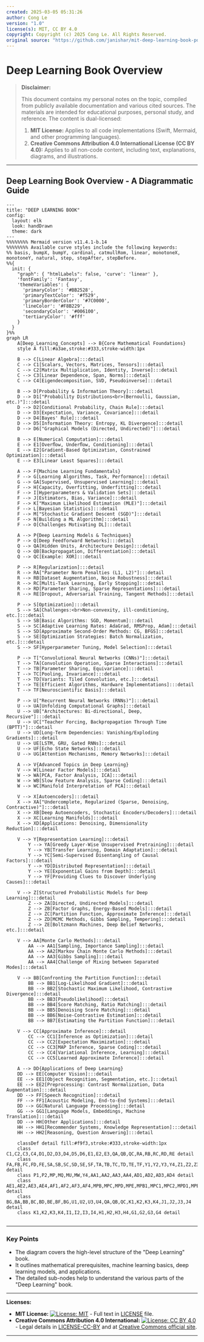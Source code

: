 ```yaml
---
created: 2025-03-05 05:31:26
author: Cong Le
version: "1.0"
license(s): MIT, CC BY 4.0
copyright: Copyright (c) 2025 Cong Le. All Rights Reserved.
original source: "https://github.com/janishar/mit-deep-learning-book-pdf/blob/master/complete-book-bookmarked-pdf/deeplearningbook.pdf"
---
```




# Deep Learning Book Overview
> **Disclaimer:**
>
> This document contains my personal notes on the topic,
> compiled from publicly available documentation and various cited sources.
> The materials are intended for educational purposes, personal study, and reference.
> The content is dual-licensed:
> 1. **MIT License:** Applies to all code implementations (Swift, Mermaid, and other programming languages).
> 2. **Creative Commons Attribution 4.0 International License (CC BY 4.0):** Applies to all non-code content, including text, explanations, diagrams, and illustrations.
---


## Deep Learning Book Overview - A Diagrammatic Guide 



```mermaid
---
title: "DEEP LEARNING BOOK"
config:
  layout: elk
  look: handDrawn
  theme: dark
---
%%%%%%%% Mermaid version v11.4.1-b.14
%%%%%%%% Available curve styles include the following keywords:
%% basis, bumpX, bumpY, cardinal, catmullRom, linear, monotoneX, monotoneY, natural, step, stepAfter, stepBefore.
%%{
  init: {
    "graph": { "htmlLabels": false, 'curve': 'linear' },
    'fontFamily': 'Fantasy',
    'themeVariables': {
      'primaryColor': '#BB2528',
      'primaryTextColor': '#f529',
      'primaryBorderColor': '#7C0000',
      'lineColor': '#F8B229',
      'secondaryColor': '#006100',
      'tertiaryColor': '#fff'
    }
  }
}%%
graph LR
    A[Deep_Learning_Concepts] --> B{Core Mathematical Foundations}
    style A fill:#a3ae,stroke:#333,stroke-width:1px
    
    B --> C[Linear Algebra]:::detail
    C --> C1[Scalars, Vectors, Matrices, Tensors]:::detail
    C --> C2[Matrix Multiplication, Identity, Inverse]:::detail
    C --> C3[Linear Dependence, Span, Norms]:::detail
    C --> C4[Eigendecomposition, SVD, Pseudoinverse]:::detail

    B --> D[Probability & Information Theory]:::detail
    D --> D1["Probability Distributions<br>(Bernoulli, Gaussian, etc.)"]:::detail
    D --> D2[Conditional Probability, Chain Rule]:::detail
    D --> D3[Expectation, Variance, Covariance]:::detail
    D --> D4[Bayes' Rule]:::detail
    D --> D5[Information Theory: Entropy, KL Divergence]:::detail
    D --> D6["Graphical Models (Directed, Undirected)"]:::detail
    
    B --> E[Numerical Computation]:::detail
    E --> E1[Overﬂow, Underﬂow, Conditioning]:::detail
    E --> E2[Gradient-Based Optimization, Constrained Optimization]:::detail
    E --> E3[Linear Least Squares]:::detail

    A --> F{Machine Learning Fundamentals}
    F --> G[Learning Algorithms, Task, Performance]:::detail
    G --> GA[Supervised, Unsupervised Learning]:::detail
    F --> H[Capacity, Overfitting, Underfitting]:::detail
    F --> I[Hyperparameters & Validation Sets]:::detail
    F --> J[Estimators, Bias, Variance]:::detail
    F --> K["Maximum Likelihood Estimation (MLE)"]:::detail
    F --> L[Bayesian Statistics]:::detail
    F --> M["Stochastic Gradient Descent (SGD)"]:::detail
    F --> N[Building a ML Algorithm]:::detail
    F --> O[Challenges Motivating DL]:::detail

    A --> P{Deep Learning Models & Techniques}
    P --> Q[Deep Feedforward Networks]:::detail
    Q --> QA[Hidden Units, Architecture Design]:::detail
    Q --> QB[Backpropagation, Differentiation]:::detail
    Q --> QC[Example: XOR]:::detail
    
    P --> R[Regularization]:::detail
    R --> RA["Parameter Norm Penalties (L1, L2)"]:::detail
    R --> RB[Dataset Augmentation, Noise Robustness]:::detail
    R --> RC[Multi-Task Learning, Early Stopping]:::detail
    R --> RD[Parameter Sharing, Sparse Representations]:::detail
    R --> RE[Dropout, Adversarial Training, Tangent Methods]:::detail

    P --> S[Optimization]:::detail
    S --> SA[Challenges:<br>Non-convexity, ill-conditioning, etc.]:::detail
    S --> SB[Basic Algorithms: SGD, Momentum]:::detail
    S --> SC[Adaptive Learning Rates: AdaGrad, RMSProp, Adam]:::detail
    S --> SD[Approximate Second-Order Methods: CG, BFGS]:::detail
    S --> SE[Optimization Strategies: Batch Normalization, etc.]:::detail
    S --> SF[Hyperparameter Tuning, Model Selection]:::detail

    P --> T["Convolutional Neural Networks (CNNs)"]:::detail
    T --> TA[Convolution Operation, Sparse Interactions]:::detail
    T --> TB[Parameter Sharing, Equivariance]:::detail
    T --> TC[Pooling, Invariance]:::detail
    T --> TD[Variants: Tiled Convolution, etc.]:::detail
    T --> TE[Efficient Algorithms, Hardware Implementations]:::detail
    T --> TF[Neuroscientific Basis]:::detail
    
    P --> U["Recurrent Neural Networks (RNNs)"]:::detail
    U --> UA[Unfolding Computational Graphs]:::detail
    U --> UB["Architectures: Bi-directional, Deep, Recursive"]:::detail
    U --> UC["Teacher Forcing, Backpropagation Through Time (BPTT)"]:::detail
    U --> UD[Long-Term Dependencies: Vanishing/Exploding Gradients]:::detail
    U --> UE[LSTM, GRU, Gated RNNs]:::detail
    U --> UF[Echo State Networks]:::detail
    U --> UG[Attention Mechanisms, Memory Networks]:::detail

    A --> V{Advanced Topics in Deep Learning}
    V --> W[Linear Factor Models]:::detail
    W --> WA[PCA, Factor Analysis, ICA]:::detail
    W --> WB[Slow Feature Analysis, Sparse Coding]:::detail
    W --> WC[Manifold Interpretation of PCA]:::detail

    V --> X[Autoencoders]:::detail
    X --> XA["Undercomplete, Regularized (Sparse, Denoising, Contractive)"]:::detail
    X --> XB[Deep Autoencoders, Stochastic Encoders/Decoders]:::detail
    X --> XC[Learning Manifolds]:::detail
    X --> XD[Applications: Denoising, Dimensionality Reduction]:::detail

    V --> Y[Representation Learning]:::detail
        Y --> YA[Greedy Layer-Wise Unsupervised Pretraining]:::detail
        Y --> YB[Transfer Learning, Domain Adaptation]:::detail
        Y --> YC[Semi-Supervised Disentangling of Causal Factors]:::detail
        Y --> YD[Distributed Representation]:::detail
        Y --> YE[Exponential Gains from Depth]:::detail
        Y --> YF[Providing Clues to Discover Underlying Causes]:::detail

    V --> Z[Structured Probabilistic Models for Deep Learning]:::detail
        Z --> ZA[Directed, Undirected Models]:::detail
        Z --> ZB[Factor Graphs, Energy-Based Models]:::detail
        Z --> ZC[Partition Function, Approximate Inference]:::detail
        Z --> ZD[MCMC Methods, Gibbs Sampling, Tempering]:::detail
        Z --> ZE[Boltzmann Machines, Deep Belief Networks, etc.]:::detail
    
    V --> AA[Monte Carlo Methods]:::detail
        AA --> AA1[Sampling, Importance Sampling]:::detail
        AA --> AA2[Markov Chain Monte Carlo Methods]:::detail
        AA --> AA3[Gibbs Sampling]:::detail
        AA --> AA4[Challenge of Mixing between Separated Modes]:::detail
    
    V --> BB[Confronting the Partition Function]:::detail
        BB --> BB1[Log-Likelihood Gradient]:::detail
        BB --> BB2[Stochastic Maximum Likelihood, Contrastive Divergence]:::detail
        BB --> BB3[Pseudolikelihood]:::detail
        BB --> BB4[Score Matching, Ratio Matching]:::detail
        BB --> BB5[Denoising Score Matching]:::detail
        BB --> BB6[Noise-Contrastive Estimation]:::detail
        BB --> BB7[Estimating the Partition Function]:::detail
    
    V --> CC[Approximate Inference]:::detail
        CC --> CC1[Inference as Optimization]:::detail
        CC --> CC2[Expectation Maximization]:::detail
        CC --> CC3[MAP Inference, Sparse Coding]:::detail
        CC --> CC4[Variational Inference, Learning]:::detail
        CC --> CC5[Learned Approximate Inference]:::detail

    A --> DD{Applications of Deep Learning}
    DD --> EE[Computer Vision]:::detail
    EE --> EE1[Object Recognition, Segmentation, etc.]:::detail
    EE --> EE2[Preprocessing: Contrast Normalization, Data Augmentation]:::detail
    DD --> FF[Speech Recognition]:::detail
    FF --> FF1[Acoustic Modeling, End-to-End Systems]:::detail
    DD --> GG[Natural Language Processing]:::detail
    GG --> GG1[Language Models, Embeddings, Machine Translation]:::detail
    DD --> HH[Other Applications]:::detail
    HH --> HH1[Recommender Systems, Knowledge Representation]:::detail
    HH --> HH2[Reasoning, Question Answering]:::detail

    classDef detail fill:#f9f3,stroke:#333,stroke-width:1px
    class C1,C2,C3,C4,D1,D2,D3,D4,D5,D6,E1,E2,E3,QA,QB,QC,RA,RB,RC,RD,RE detail
    class FA,FB,FC,FD,FE,SA,SB,SC,SD,SE,SF,TA,TB,TC,TD,TE,TF,Y1,Y2,Y3,Y4,Z1,Z2,Z3,Z4 detail
    class P1,P2,MP,MQ,MU,MW,Y4,AA1,AA2,AA3,AA4,AD1,AD2,AD3,AD4 detail
    class AE1,AE2,AE3,AE4,AF1,AF2,AF3,AF4,MPB,MPC,MPD,MPE,MPB1,MPC1,MPC2,MPD1,MPE1 detail
    class BG,BA,BB,BC,BD,BE,BF,BG,U1,U2,U3,U4,QA,QB,QC,K1,K2,K3,K4,J1,J2,J3,J4 detail
    class K1,K2,K3,K4,I1,I2,I3,I4,H1,H2,H3,H4,G1,G2,G3,G4 detail
    
```

---


### Key Points

* The diagram covers the high-level structure of the "Deep Learning" book.
* It outlines mathematical prerequisites, machine learning basics, deep learning models, and applications.
* The detailed sub-nodes help to understand the various parts of the "Deep Learning" book.


---
**Licenses:**

- **MIT License:**  [![License: MIT](https://img.shields.io/badge/License-MIT-yellow.svg)](LICENSE) - Full text in [LICENSE](LICENSE) file.
- **Creative Commons Attribution 4.0 International:** [![License: CC BY 4.0](https://licensebuttons.net/l/by/4.0/88x31.png)](LICENSE-CC-BY) - Legal details in [LICENSE-CC-BY](LICENSE-CC-BY) and at [Creative Commons official site](http://creativecommons.org/licenses/by/4.0/).

---